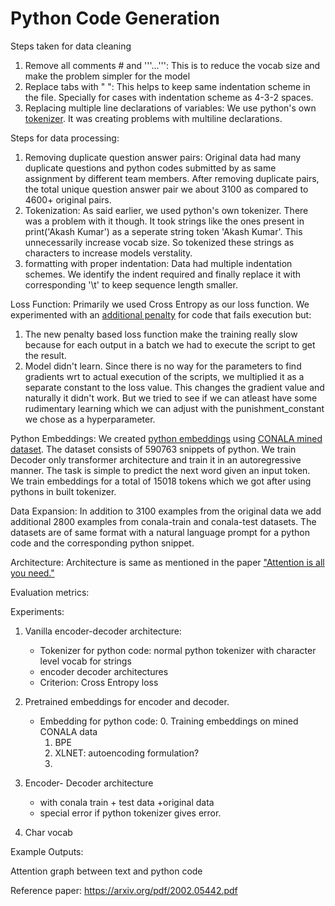 # Python Code Generation

Steps taken for data cleaning
 1. Remove all comments \# and '''...''': This is to reduce the vocab size and make the problem simpler for the model
 2. Replace tabs with "    ": This helps to keep same indentation scheme in the file. Specially for cases with indentation scheme as 4-3-2 spaces.
 3. Replacing multiple line declarations of variables: We use python's own [tokenizer](https://docs.python.org/3/library/tokenize.html). It was creating problems with multiline declarations.  
  

Steps for data processing:
1. Removing duplicate question answer pairs: Original data had many duplicate questions and python codes submitted by as same assignment by different team members. After removing duplicate pairs, the total unique question answer pair we about 3100 as compared to 4600+ original pairs.
2. Tokenization: As said earlier, we used python's own tokenizer. There was a problem with it though. It took strings like the ones present in print('Akash Kumar') as a seperate string token 'Akash Kumar'. This unnecessarily increase vocab size. So tokenized these strings as characters to increase models verstality.
3. formatting with proper indentation: Data had multiple indentation schemes. We identify the indent required and finally replace it with corresponding '\t' to keep sequence length smaller.

Loss Function:
Primarily we used Cross Entropy as our loss function. We experimented with an [additional penalty](https://github.com/akashe/Python-Code-Generation/blob/main/Original_data_with_penalty.ipynb) for code that fails execution but:
1. The new penalty based loss function make the training really slow because for each output in a batch we had to execute the script to get the result.
2. Model didn't learn. Since there is no way for the parameters to find gradients wrt to actual execution of the scripts, we multiplied it as a separate constant to the loss value. This changes the gradient value and naturally it didn't work. But we tried to see if we can atleast have some rudimentary learning which we can adjust with the punishment_constant we chose as a hyperparameter.

Python Embeddings:
We created [python embeddings](https://github.com/akashe/Python-Code-Generation/blob/main/Python_Embeddings_on_CoNaLa_mined_data.ipynb) using [CONALA mined dataset](https://conala-corpus.github.io/). The dataset consists of 590763 snippets of python. We train Decoder only transformer architecture and train it in an autoregressive manner. The task is simple to predict the next word given an input token. We train embeddings for a total of 15018 tokens which we got after using pythons in built tokenizer. 

Data Expansion:
In addition to 3100 examples from the original data we add additional 2800 examples from conala-train and conala-test datasets. The datasets are of same format with a natural language prompt for a python code and the corresponding python snippet.

Architecture:
Architecture is same as mentioned in the paper ["Attention is all you need."](https://arxiv.org/abs/1706.03762)

Evaluation metrics:

Experiments:

1. Vanilla encoder-decoder architecture:
    * Tokenizer for python code: normal python tokenizer with character level vocab for strings
    * encoder decoder architectures
    * Criterion: Cross Entropy loss
    
2. Pretrained embeddings for encoder and decoder.
   * Embedding for python code:
      0. Training embeddings on mined CONALA data
      1. BPE
      2. XLNET: autoencoding formulation?
      3. 
3. Encoder- Decoder architecture
    * with conala train + test data +original data
    * special error if python tokenizer gives error.
    
4. Char vocab
    
Example Outputs:


Attention graph between text and python code

Reference paper:
https://arxiv.org/pdf/2002.05442.pdf
